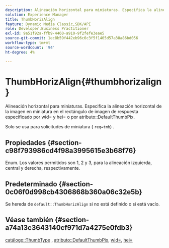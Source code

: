 ```yaml
---
description: Alineación horizontal para miniaturas. Especifica la alineación horizontal de la imagen en miniatura en el rectángulo de imagen de respuesta especificado por wid= y hei= o por el atributo DefaultThumbPix.
solution: Experience Manager
title: ThumbHorizAlign
feature: Dynamic Media Classic,SDK/API
role: Developer,Business Practitioner
exl-id: 9a51f92a-ffb9-4460-a910-9f2fefe3eae5
source-git-commit: 1ec8b59f442eb96c6c3f5f1405d57a38a86bd056
workflow-type: tm+mt
source-wordcount: '94'
ht-degree: 4%

---
```


# ThumbHorizAlign{#thumbhorizalign}

Alineación horizontal para miniaturas. Especifica la alineación horizontal de la imagen en miniatura en el rectángulo de imagen de respuesta especificado por wid= y hei= o por atributo::DefaultThumbPix.

Solo se usa para solicitudes de miniatura ( `req=tmb`) .

## Propiedades {#section-c98f793986cd4f98a3995615e3b68f76}

Enum. Los valores permitidos son 1, 2 y 3, para la alineación izquierda, central y derecha, respectivamente.

## Predeterminado {#section-0c06f0d998cb4306868b360a06c32e5b}

Se hereda de `default::ThumbHorizAlign` si no está definido o si está vacío.

## Véase también {#section-a74a13c3643140cf971d7a4275e0fdb3}

[catálogo::ThumbType](../../../../../is-api/image-catalog/image-serving-api-ref/c-image-catalog-reference/c-image-svg-data-reference/c-image-data-reference/r-thumbtype-cat.md#reference-41149ddffc8749cba2f8d9c8e2611e03) ,  [atributo::DefaultThumbPix](../../../../../is-api/image-catalog/image-serving-api-ref/c-image-catalog-reference/c-attributes-reference/r-defaultthumbpix.md#reference-cf52bb74bed2466e8bc8adb0cacd6141),  [wid=](../../../../../is-api/http-ref/image-serving-api-ref/c-http-protocol-reference/c-command-reference/r-is-http-wid.md#reference-bfeadcb67bf4485f851eb21345527e47),  [hei=](../../../../../is-api/http-ref/image-serving-api-ref/c-http-protocol-reference/c-command-reference/r-is-http-hei.md#reference-6d6f556ccc0e4b98a815e8a5c1944a96)
